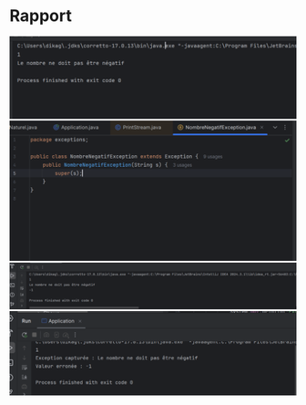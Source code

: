 <h1>Rapport</h1>
<img src="images/1.png">
<img src="images/2.png">
<img src="images/3.png">
<img src="images/4.png">